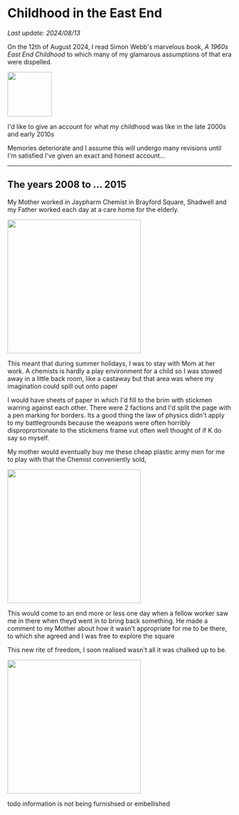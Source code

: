 # Childhood in the East End

*Last update: 2024/08/13*

On the 12th of August 2024, I read Simon Webb's marvelous book, _A 1960s East End Childhood_ to which many of my glamarous assumptions of that era were dispelled.

<img src=".pix/a_1960s_east_end_childhood.avif" style="width:100px; height: auto;">

I'd like to give an account for what *my* childhood was like in the late 2000s and early 2010s

Memories deteriorate and I assume this will undergo many revisions until I'm satisfied I've given an exact and honest account...

<hr>

## The years 2008 to ... 2015

My Mother worked in Jaypharm Chemist in Brayford Square, Shadwell and my Father	worked each day at a care home for the elderly. 

<img src=".pix/jaypharm1.avif" style="width:300px; height: auto;">

This meant that during summer holidays, I was to stay with Mom at her work. A chemists is hardly a play environment for a child so I was stowed away in a little back room, like a castaway but that area was where my imagination could spill out onto paper 

I would have sheets of paper in which I'd fill to the brim with stickmen warring against each other. There were 2 factions and I'd split the page with a pen marking for borders. Its a good thing the law of physics didn't apply to my battlegrounds because the weapons were often horribly disproprortionate to the stickmens frame vut often well thought of if K do say so myself.

My mother would eventually buy me these cheap plastic army men for me to play with that the Chemist conveniently sold, 

<img src=".pix/jaypharm2.avif" style="width:300px; height: auto;">

This would come to an end more or less one day when a fellow worker saw me in there when theyd went in to bring back something. He made a comment to my Mother about how it wasn't appropriate for me to be there, to which she agreed and I was free to explore the square 

This new rite of freedom, I soon realised wasn't all it was chalked up to be. 

<img src=".pix/jaypharm_court1.avif" style="width:300px; height: auto;">

todo
information is not being furnishsed or embellished
